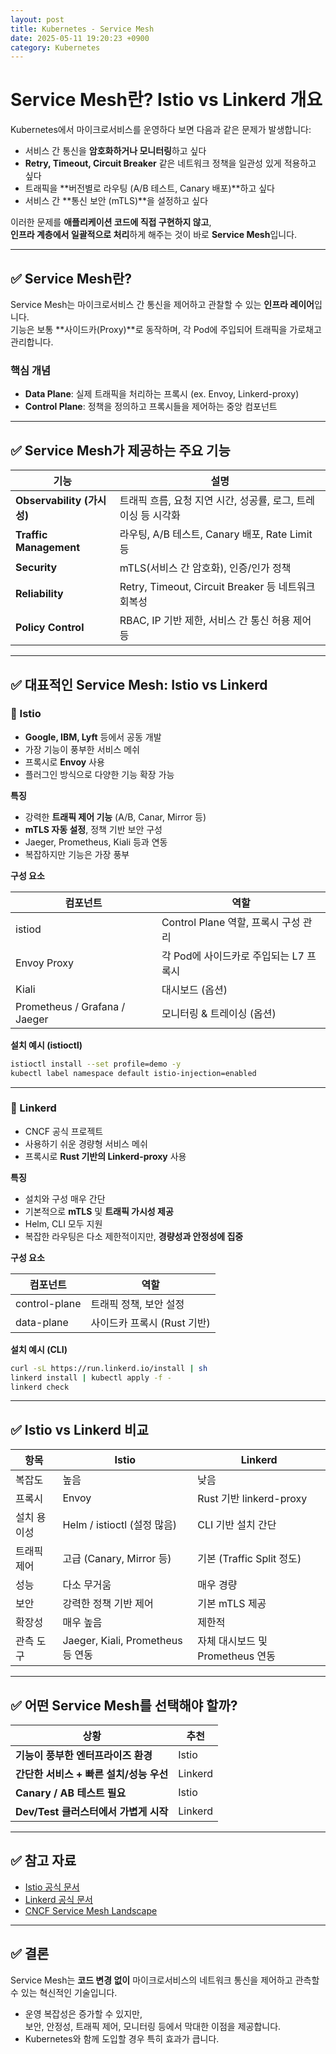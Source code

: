 ```yaml
---
layout: post
title: Kubernetes - Service Mesh
date: 2025-05-11 19:20:23 +0900
category: Kubernetes
---
```

# Service Mesh란? Istio vs Linkerd 개요

Kubernetes에서 마이크로서비스를 운영하다 보면 다음과 같은 문제가 발생합니다:

- 서비스 간 통신을 **암호화하거나 모니터링**하고 싶다
- **Retry, Timeout, Circuit Breaker** 같은 네트워크 정책을 일관성 있게 적용하고 싶다
- 트래픽을 **버전별로 라우팅 (A/B 테스트, Canary 배포)**하고 싶다
- 서비스 간 **통신 보안 (mTLS)**을 설정하고 싶다

이러한 문제를 **애플리케이션 코드에 직접 구현하지 않고**,  
**인프라 계층에서 일괄적으로 처리**하게 해주는 것이 바로 **Service Mesh**입니다.

---

## ✅ Service Mesh란?

Service Mesh는 마이크로서비스 간 통신을 제어하고 관찰할 수 있는 **인프라 레이어**입니다.  
기능은 보통 **사이드카(Proxy)**로 동작하며, 각 Pod에 주입되어 트래픽을 가로채고 관리합니다.

### 핵심 개념

- **Data Plane**: 실제 트래픽을 처리하는 프록시 (ex. Envoy, Linkerd-proxy)
- **Control Plane**: 정책을 정의하고 프록시들을 제어하는 중앙 컴포넌트

---

## ✅ Service Mesh가 제공하는 주요 기능

| 기능 | 설명 |
|------|------|
| **Observability (가시성)** | 트래픽 흐름, 요청 지연 시간, 성공률, 로그, 트레이싱 등 시각화 |
| **Traffic Management** | 라우팅, A/B 테스트, Canary 배포, Rate Limit 등 |
| **Security** | mTLS(서비스 간 암호화), 인증/인가 정책 |
| **Reliability** | Retry, Timeout, Circuit Breaker 등 네트워크 회복성 |
| **Policy Control** | RBAC, IP 기반 제한, 서비스 간 통신 허용 제어 등 |

---

## ✅ 대표적인 Service Mesh: Istio vs Linkerd

### 📌 Istio

- **Google, IBM, Lyft** 등에서 공동 개발
- 가장 기능이 풍부한 서비스 메쉬
- 프록시로 **Envoy** 사용
- 플러그인 방식으로 다양한 기능 확장 가능

**특징**

- 강력한 **트래픽 제어 기능** (A/B, Canar, Mirror 등)
- **mTLS 자동 설정**, 정책 기반 보안 구성
- Jaeger, Prometheus, Kiali 등과 연동
- 복잡하지만 기능은 가장 풍부

**구성 요소**

| 컴포넌트 | 역할 |
|----------|------|
| istiod | Control Plane 역할, 프록시 구성 관리 |
| Envoy Proxy | 각 Pod에 사이드카로 주입되는 L7 프록시 |
| Kiali | 대시보드 (옵션) |
| Prometheus / Grafana / Jaeger | 모니터링 & 트레이싱 (옵션) |

**설치 예시 (istioctl)**

```bash
istioctl install --set profile=demo -y
kubectl label namespace default istio-injection=enabled
```

---

### 📌 Linkerd

- CNCF 공식 프로젝트
- 사용하기 쉬운 경량형 서비스 메쉬
- 프록시로 **Rust 기반의 Linkerd-proxy** 사용

**특징**

- 설치와 구성 매우 간단
- 기본적으로 **mTLS** 및 **트래픽 가시성 제공**
- Helm, CLI 모두 지원
- 복잡한 라우팅은 다소 제한적이지만, **경량성과 안정성에 집중**

**구성 요소**

| 컴포넌트 | 역할 |
|----------|------|
| control-plane | 트래픽 정책, 보안 설정 |
| data-plane | 사이드카 프록시 (Rust 기반) |

**설치 예시 (CLI)**

```bash
curl -sL https://run.linkerd.io/install | sh
linkerd install | kubectl apply -f -
linkerd check
```

---

## ✅ Istio vs Linkerd 비교

| 항목 | Istio | Linkerd |
|------|-------|---------|
| 복잡도 | 높음 | 낮음 |
| 프록시 | Envoy | Rust 기반 linkerd-proxy |
| 설치 용이성 | Helm / istioctl (설정 많음) | CLI 기반 설치 간단 |
| 트래픽 제어 | 고급 (Canary, Mirror 등) | 기본 (Traffic Split 정도) |
| 성능 | 다소 무거움 | 매우 경량 |
| 보안 | 강력한 정책 기반 제어 | 기본 mTLS 제공 |
| 확장성 | 매우 높음 | 제한적 |
| 관측 도구 | Jaeger, Kiali, Prometheus 등 연동 | 자체 대시보드 및 Prometheus 연동 |

---

## ✅ 어떤 Service Mesh를 선택해야 할까?

| 상황 | 추천 |
|------|------|
| **기능이 풍부한 엔터프라이즈 환경** | Istio |
| **간단한 서비스 + 빠른 설치/성능 우선** | Linkerd |
| **Canary / AB 테스트 필요** | Istio |
| **Dev/Test 클러스터에서 가볍게 시작** | Linkerd |

---

## ✅ 참고 자료

- [Istio 공식 문서](https://istio.io/latest/docs/)
- [Linkerd 공식 문서](https://linkerd.io/2.14/)
- [CNCF Service Mesh Landscape](https://landscape.cncf.io/category=service-mesh)

---

## ✅ 결론

Service Mesh는 **코드 변경 없이** 마이크로서비스의 네트워크 통신을 제어하고 관측할 수 있는 혁신적인 기술입니다.

- 운영 복잡성은 증가할 수 있지만,  
  보안, 안정성, 트래픽 제어, 모니터링 등에서 막대한 이점을 제공합니다.
- Kubernetes와 함께 도입할 경우 특히 효과가 큽니다.